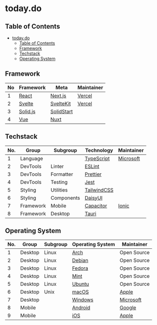 # today.do

## Table of Contents

- [today.do](#todaydo)
  - [Table of Contents](#table-of-contents)
  - [Framework](#framework)
  - [Techstack](#techstack)
  - [Operating System](#operating-system)

## Framework

| No  | Framework            | Meta                      | Maintainer       |
| --- | -------------------- | ------------------------- | ---------------- |
| 1   | [React][react]       | [Next.js][next.js]        | [Vercel][vercel] |
| 2   | [Svelte][svelte]     | [SvelteKit][svelte-kit]   | [Vercel][vercel] |
| 3   | [Solid.js][solid.js] | [SolidStart][solid-start] |                  |
| 4   | [Vue][vue]           | [Nuxt][nuxt]              |                  |

## Techstack

| No. | Group     | Subgroup   | Technology                 | Maintainer             |
| --- | --------- | ---------- | -------------------------- | ---------------------- |
| 1   | Language  |            | [TypeScript][typescript]   | [Microsoft][microsoft] |
| 2   | DevTools  | Linter     | [ESLint][eslint]           |                        |
| 3   | DevTools  | Formatter  | [Prettier][prettier]       |                        |
| 4   | DevTools  | Testing    | [Jest][jest]               |                        |
| 5   | Styling   | Utilities  | [TailwindCSS][tailwindcss] |                        |
| 6   | Styling   | Components | [DaisyUI][daisyui]         |                        |
| 7   | Framework | Mobile     | [Capacitor][capacitor]     | [Ionic][ionic]         |
| 8   | Framework | Desktop    | [Tauri][tauri]             |                        |

## Operating System

| No. | Group   | Subgroup | Operating System             | Maintainer             |
| --- | ------- | -------- | ---------------------------- | ---------------------- |
| 1   | Desktop | Linux    | [Arch][arch]                 | Open Source            |
| 2   | Desktop | Linux    | [Debian][debian]             | Open Source            |
| 3   | Desktop | Linux    | [Fedora][fedora]             | Open Source            |
| 4   | Desktop | Linux    | [Mint][mint]                 | Open Source            |
| 5   | Desktop | Linux    | [Ubuntu][ubuntu]             | Open Source            |
| 6   | Desktop | Unix     | [macOS][apple-macos]         | [Apple][apple]         |
| 7   | Desktop |          | [Windows][microsoft-windows] | [Microsoft][microsoft] |
| 8   | Mobile  |          | [Android][android]           | [Google][google]       |
| 9   | Mobile  |          | [iOS][apple-ios]             | [Apple][apple]         |

[android]: https://www.android.com/
[apple]: https://www.apple.com
[apple-ios]: https://www.apple.com/os/ios/
[apple-macos]: https://www.apple.com/os/macos/
[arch]: https://archlinux.org/
[capacitor]: https://capacitorjs.com/
[daisyui]: https://daisyui.com/
[debian]: https://www.debian.org/
[eslint]: https://eslint.org/
[fedora]: https://www.fedoraproject.org/
[google]: https://www.google.com/
[ionic]: https://ionicframework.com/
[jest]: https://jestjs.io/
[microsoft]: https://www.microsoft.com/
[microsoft-windows]: https://www.microsoft.com/en-us/windows/
[mint]: https://linuxmint.com/
[next.js]: https://nextjs.org/
[nuxt]: https://nuxt.com/
[prettier]: https://prettier.io/
[react]: https://react.dev/
[solid-start]: https://start.solidjs.com/
[svelte]: https://svelte.dev/
[svelte-kit]: https://svelte.dev/docs/kit/introduction
[solid.js]: https://www.solidjs.com/
[vercel]: https://vercel.com/
[tailwindcss]: https://tailwindcss.com/
[tauri]: https://v2.tauri.app/
[typescript]: https://www.typescriptlang.org/
[ubuntu]: https://ubuntu.com/
[vue]: https://vuejs.org/
